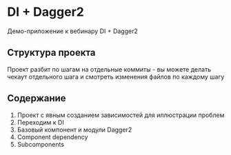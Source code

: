 # DI + Dagger2
Демо-приложение к вебинару DI + Dagger2

## Структура проекта
Проект разбит по шагам на отдельные коммиты - вы можете делать чекаут отдельного 
шага и смотреть изменения файлов по каждому шагу

## Содержание

1. Проект с явным созданием зависимостей для иллюстрации проблем
2. Переходим к DI
3. Базовый компонент и модули Dagger2
4. Component dependency
5. Subcomponents